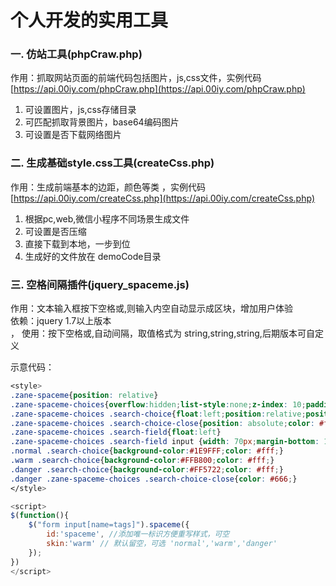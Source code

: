 # 个人开发的实用工具
### 一. **仿站工具(phpCraw.php)**
作用：抓取网站页面的前端代码包括图片，js,css文件，实例代码 [https://api.00iy.com/phpCraw.php](https://api.00iy.com/phpCraw.php)<br/>
1. 可设置图片，js,css存储目录
2. 可匹配抓取背景图片，base64编码图片
3. 可设置是否下载网络图片
    
### 二. **生成基础style.css工具(createCss.php)**
作用：生成前端基本的边距，颜色等类 ，实例代码 [https://api.00iy.com/createCss.php](https://api.00iy.com/createCss.php)<br/>

1. 根据pc,web,微信小程序不同场景生成文件
2. 可设置是否压缩
3. 直接下载到本地，一步到位
4. 生成好的文件放在 demoCode目录

### 三. **空格间隔插件(jquery_spaceme.js)**
作用：文本输入框按下空格或,则输入内空自动显示成区块，增加用户体验<br>
依赖：jquery 1.7以上版本<br>，
使用：按下空格或,自动间隔，取值格式为 string,string,string,后期版本可自定义<br>

示意代码：
```css
<style>
.zane-spaceme{position: relative}
.zane-spaceme-choices{overflow:hidden;list-style:none;z-index: 10;padding: 0}
.zane-spaceme-choices .search-choice{float:left;position:relative;position: relative;padding: 2px 16px;margin-right: 10px;background-color:#009688;color: #fff;margin-bottom: 10px;    border-radius: 10px;}
.zane-spaceme-choices .search-choice-close{position: absolute;color: #f13d3d;top: -6px;right: 0px;font-weight: bold}
.zane-spaceme-choices .search-field{float:left}
.zane-spaceme-choices .search-field input {width: 70px;margin-bottom: 10px;}
.normal .search-choice{background-color:#1E9FFF;color: #fff;}
.warm .search-choice{background-color:#FFB800;color: #fff;}
.danger .search-choice{background-color:#FF5722;color: #fff;}
.danger .zane-spaceme-choices .search-choice-close{color: #666;} 
</style>
```
```javascript
<script>
$(function(){  
    $("form input[name=tags]").spaceme({
		id:'spaceme', //添加唯一标识方便重写样式，可空
		skin:'warm' // 默认留空，可选 'normal','warm','danger'
	});
})
</script>
```
